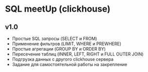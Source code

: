 # SQL meetUp (clickhouse)

## v1.0
* Простые SQL запросы (SELECT и FROM)
* Применение фильтров (LIMIT, WHERE и PREWHERE)
* Простые агрегации (GROUP BY и ORDER BY)
* Пересечение таблиц (INNER, LEFT, RIGHT и FULL OUTER JOIN)
* Подгрузка данных с другого clickhouse сервера
* Задание для самостоятельной работы на закрепление
